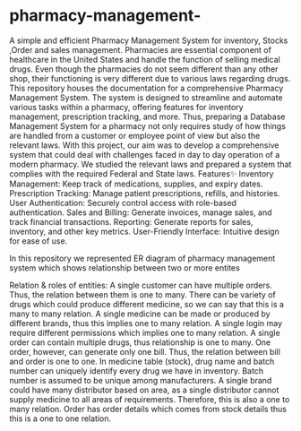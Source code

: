 # pharmacy-management-
A simple and efficient Pharmacy Management System for inventory, Stocks ,Order  and sales management.
Pharmacies are essential component of healthcare in the United States and handle the function of selling medical drugs. Even though the pharmacies do not seem different than any other shop, their functioning is very different due to various laws regarding drugs. 
This repository houses the  documentation for a comprehensive Pharmacy Management System. The system is designed to streamline and automate various tasks within a pharmacy, offering features for inventory management, prescription tracking, and more.
Thus, preparing a Database Management System for a pharmacy not only requires study of how things are handled from a customer or employee point of view but also the relevant laws. With this project, our aim was to develop a comprehensive system that could deal with challenges faced in day to day operation of a modern pharmacy. We studied the relevant laws and prepared a system that complies with the required Federal and State laws.
Features✨
Inventory Management: Keep track of medications, supplies, and expiry dates.
Prescription Tracking: Manage patient prescriptions, refills, and histories.
User Authentication: Securely control access with role-based authentication.
Sales and Billing: Generate invoices, manage sales, and track financial transactions.
Reporting: Generate reports for sales, inventory, and other key metrics.
User-Friendly Interface: Intuitive design for ease of use.

In this repository we represented ER diagram of pharmacy management  system which shows relationship between two or more  entites 

Relation & roles of entities:
A single customer can have multiple orders. Thus, the relation between them is one to many.
There can be variety of drugs which could produce different medicine, so we can say that this is a many to many relation.
A single medicine can be made or produced by different brands, thus this implies one to many relation.
A single login may require different permissions which implies one to many relation.
A single order can contain multiple drugs, thus relationship is one to many. One order, however, can generate only one bill. Thus, the relation between bill and order is one to one.
In medicine table (stock), drug name and batch number can uniquely identify every drug we have in inventory. Batch number is assumed to be unique among manufacturers.
A single brand could have many distributor based on area, as a single distributor cannot supply medicine to all areas of requirements. Therefore, this is also a one to many relation.
Order has order details which comes from stock details thus this is a one to one relation.






